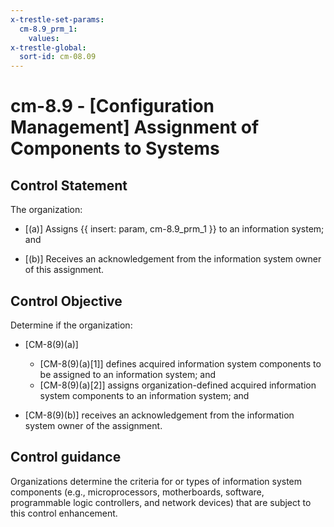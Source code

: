 ```yaml
---
x-trestle-set-params:
  cm-8.9_prm_1:
    values:
x-trestle-global:
  sort-id: cm-08.09
---
```


# cm-8.9 - \[Configuration Management\] Assignment of Components to Systems

## Control Statement

The organization:

- \[(a)\] Assigns {{ insert: param, cm-8.9_prm_1 }} to an information system; and

- \[(b)\] Receives an acknowledgement from the information system owner of this assignment.

## Control Objective

Determine if the organization:

- \[CM-8(9)(a)\]

  - \[CM-8(9)(a)[1]\] defines acquired information system components to be assigned to an information system; and
  - \[CM-8(9)(a)[2]\] assigns organization-defined acquired information system components to an information system; and

- \[CM-8(9)(b)\] receives an acknowledgement from the information system owner of the assignment.

## Control guidance

Organizations determine the criteria for or types of information system components (e.g., microprocessors, motherboards, software, programmable logic controllers, and network devices) that are subject to this control enhancement.
